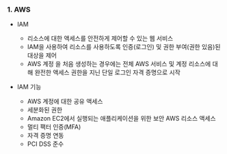 ### 1. AWS
 
  - IAM
    * 리소스에 대한 액세스를 안전하게 제어할 수 있는 웹 서비스
    * IAM을 사용하여 리소스를 사용하도록 인증(로그인) 및 권한 부여(권한 있음)된 대상을 제어
    * AWS 계정 을 처음 생성하는 경우에는 전체 AWS 서비스 및 계정 리소스에 대해 완전한 액세스 권한을 지닌 단일 로그인 자격 증명으로 시작
    
  - IAM 기능
    * AWS 계정에 대한 공유 액세스
    * 세분화된 권한
    * Amazon EC2에서 실행되는 애플리케이션을 위한 보안 AWS 리소스 액세스
    * 멀티 팩터 인증(MFA)
    * 자격 증명 연동
    * PCI DSS 준수
